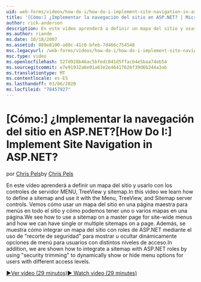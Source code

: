 ```yaml
---
uid: web-forms/videos/how-do-i/how-do-i-implement-site-navigation-in-aspnet
title: '[Cómo:] ¿Implementar la navegación del sitio en ASP.NET? | Microsoft Docs'
author: rick-anderson
description: En este vídeo aprenderá a definir un mapa del sitio y usarlo con los controles de servidor MENU, TreeView y sitemap. Vemos cómo usar un mapa del sitio en una página maestra...
ms.author: riande
ms.date: 10/18/2007
ms.assetid: 889e8100-a80c-41c0-bfeb-7d466c754548
msc.legacyurl: /web-forms/videos/how-do-i/how-do-i-implement-site-navigation-in-aspnet
msc.type: video
ms.openlocfilehash: 527d928b46ac5bfedc841d5ffacb4e5baa74eb54
ms.sourcegitcommit: e7e91932a6e91a63e2e46417626f39d6b244a3ab
ms.translationtype: MT
ms.contentlocale: es-ES
ms.lasthandoff: 03/06/2020
ms.locfileid: "78457927"
---
```

# <a name="how-do-i-implement-site-navigation-in-aspnet"></a><span data-ttu-id="700ce-105">[Cómo:] ¿Implementar la navegación del sitio en ASP.NET?</span><span class="sxs-lookup"><span data-stu-id="700ce-105">[How Do I:] Implement Site Navigation in ASP.NET?</span></span>

<span data-ttu-id="700ce-106">por [Chris Pels](https://twitter.com/chrispels)</span><span class="sxs-lookup"><span data-stu-id="700ce-106">by [Chris Pels](https://twitter.com/chrispels)</span></span>

<span data-ttu-id="700ce-107">En este vídeo aprenderá a definir un mapa del sitio y usarlo con los controles de servidor MENU, TreeView y sitemap.</span><span class="sxs-lookup"><span data-stu-id="700ce-107">In this video we learn how to define a sitemap and use it with the Menu, TreeView, and Sitemap server controls.</span></span> <span data-ttu-id="700ce-108">Vemos cómo usar un mapa del sitio en una página maestra para menús en todo el sitio y cómo podemos tener uno o varios mapas en una página.</span><span class="sxs-lookup"><span data-stu-id="700ce-108">We see how to use a sitemap on a master page for site-wide menus and how we can have single or multiple sitemaps on a page.</span></span> <span data-ttu-id="700ce-109">Además, se muestra cómo integrar un mapa del sitio con roles de ASP.NET mediante el uso de "recorte de seguridad" para mostrar u ocultar dinámicamente opciones de menú para usuarios con distintos niveles de acceso.</span><span class="sxs-lookup"><span data-stu-id="700ce-109">In addition, we are shown how to integrate a sitemap with ASP.NET roles by using "security trimming" to dynamically show or hide menu options for users with different access levels.</span></span>

[<span data-ttu-id="700ce-110">&#9654;Ver vídeo (29 minutos)</span><span class="sxs-lookup"><span data-stu-id="700ce-110">&#9654; Watch video (29 minutes)</span></span>](https://channel9.msdn.com/Blogs/ASP-NET-Site-Videos/how-do-i-implement-site-navigation-in-aspnet)
